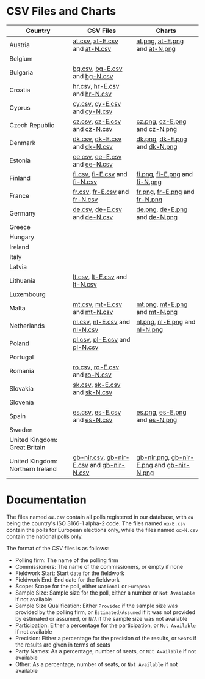 
# CSV Files and Charts

| Country                          | CSV Files                                                                               | Charts                                                                                  |
|----------------------------------|-----------------------------------------------------------------------------------------|-----------------------------------------------------------------------------------------|
| Austria                          | [at.csv](at.csv), [at-E.csv](at-E.csv) and [at-N.csv](at-N.csv)                         | [at.png](at.png), [at-E.png](at-E.png) and [at-N.png](at-N.png)                         |
| Belgium                          |                                                                                         |                                                                                         |
| Bulgaria                         | [bg.csv](bg.csv), [bg-E.csv](bg-E.csv) and [bg-N.csv](bg-N.csv)                         |                                                                                         |
| Croatia                          | [hr.csv](hr.csv), [hr-E.csv](hr-E.csv) and [hr-N.csv](hr-N.csv)                         |                                                                                         |
| Cyprus                           | [cy.csv](cy.csv), [cy-E.csv](cy-E.csv) and [cy-N.csv](cy-N.csv)                         |                                                                                         |
| Czech Republic                   | [cz.csv](cz.csv), [cz-E.csv](cz-E.csv) and [cz-N.csv](cz-N.csv)                         | [cz.png](cz.png), [cz-E.png](cz-E.png) and [cz-N.png](cz-N.png)                         |
| Denmark                          | [dk.csv](dk.csv), [dk-E.csv](dk-E.csv) and [dk-N.csv](dk-N.csv)                         | [dk.png](dk.png), [dk-E.png](dk-E.png) and [dk-N.png](dk-N.png)                         |
| Estonia                          | [ee.csv](ee.csv), [ee-E.csv](ee-E.csv) and [ee-N.csv](ee-N.csv)                         |                                                                                         |
| Finland                          | [fi.csv](fi.csv), [fi-E.csv](fi-E.csv) and [fi-N.csv](fi-N.csv)                         | [fi.png](fi.png), [fi-E.png](fi-E.png) and [fi-N.png](fi-N.png)                         |
| France                           | [fr.csv](fr.csv), [fr-E.csv](fr-E.csv) and [fr-N.csv](fr-N.csv)                         | [fr.png](fr.png), [fr-E.png](fr-E.png) and [fr-N.png](fr-N.png)                         |
| Germany                          | [de.csv](de.csv), [de-E.csv](de-E.csv) and [de-N.csv](de-N.csv)                         | [de.png](de.png), [de-E.png](de-E.png) and [de-N.png](de-N.png)                         |
| Greece                           |                                                                                         |                                                                                         |
| Hungary                          |                                                                                         |                                                                                         |
| Ireland                          |                                                                                         |                                                                                         |
| Italy                            |                                                                                         |                                                                                         |
| Latvia                           |                                                                                         |                                                                                         |
| Lithuania                        | [lt.csv](lt.csv), [lt-E.csv](lt-E.csv) and [lt-N.csv](lt-N.csv)                         |                                                                                         |
| Luxembourg                       |                                                                                         |                                                                                         |
| Malta                            | [mt.csv](mt.csv), [mt-E.csv](mt-E.csv) and [mt-N.csv](mt-N.csv)                         | [mt.png](mt.png), [mt-E.png](mt-E.png) and [mt-N.png](mt-N.png)                         |
| Netherlands                      | [nl.csv](nl.csv), [nl-E.csv](nl-E.csv) and [nl-N.csv](nl-N.csv)                         | [nl.png](nl.png), [nl-E.png](nl-E.png) and [nl-N.png](nl-N.png)                         |
| Poland                           | [pl.csv](pl.csv), [pl-E.csv](pl-E.csv) and [pl-N.csv](pl-N.csv)                         |                                                                                         |
| Portugal                         |                                                                                         |                                                                                         |
| Romania                          | [ro.csv](ro.csv), [ro-E.csv](ro-E.csv) and [ro-N.csv](ro-N.csv)                         |                                                                                         |
| Slovakia                         | [sk.csv](sk.csv), [sk-E.csv](sk-E.csv) and [sk-N.csv](sk-N.csv)                         |                                                                                         |
| Slovenia                         |                                                                                         |                                                                                         |
| Spain                            | [es.csv](es.csv), [es-E.csv](es-E.csv) and [es-N.csv](es-N.csv)                         | [es.png](es.png), [es-E.png](es-E.png) and [es-N.png](es-N.png)                         |
| Sweden                           |                                                                                         |                                                                                         |
| United Kingdom: Great Britain    |                                                                                         |                                                                                         |
| United Kingdom: Northern Ireland | [gb-nir.csv](gb-nir.csv), [gb-nir-E.csv](gb-nir-E.csv) and [gb-nir-N.csv](gb-nir-N.csv) | [gb-nir.png](gb-nir.png), [gb-nir-E.png](gb-nir-E.png) and [gb-nir-N.png](gb-nir-N.png) |

# Documentation

The files named `αα.csv` contain all polls registered in our database, with
`αα` being the country's ISO 3166-1 alpha-2 code. The files named `αα-E.csv`
contain the polls for European elections only, while the files named `αα-N.csv`
contain the national polls only.

The format of the CSV files is as follows:

* Polling firm: The name of the polling firm
* Commissioners: The name of the commissioners, or empty if none
* Fieldwork Start: Start date for the fieldwork
* Fieldwork End: End date for the fieldwork
* Scope: Scope for the poll, either `National` or `European`
* Sample Size: Sample size for the poll, either a number or `Not Available` if not available
* Sample Size Qualification: Either `Provided` if the sample size was provided by the polling firm, or `Estimated/Assumed` if it was not provided by estimated or assumed, or `N/A` if the sample size was not available
* Participation: Either a percentage for the participation, or `Not Available` if not available
* Precision: Either a percentage for the precision of the results, or `Seats` if the results are given in terms of seats
* Party Names: As a percentage, number of seats, or `Not Available` if not available
* Other: As a percentage, number of seats, or `Not Available` if not available
